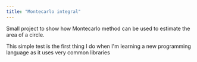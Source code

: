 ```yaml
---
title: "Montecarlo integral"
---
```


Small project to show how Montecarlo method can be used to estimate the area of a circle.

This simple test is the first thing I do when I'm learning a new programming language as
it uses very common libraries
